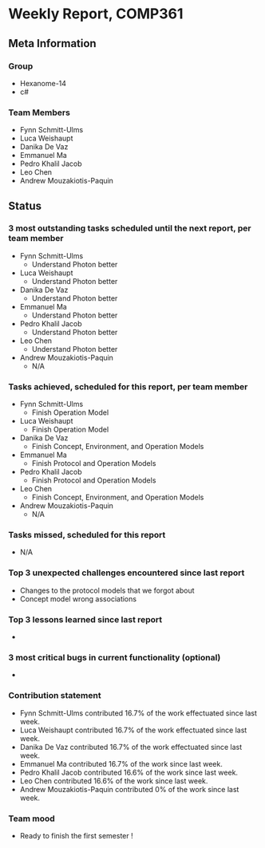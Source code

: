 # Weekly Report, COMP361

## Meta Information

### Group

 * Hexanome-14
 * c#
### Team Members

 * Fynn Schmitt-Ulms
 * Luca Weishaupt
 * Danika De Vaz
 * Emmanuel Ma
 * Pedro Khalil Jacob
 * Leo Chen
 * Andrew Mouzakiotis-Paquin

## Status

### 3 most outstanding tasks scheduled until the next report, per team member

 * Fynn Schmitt-Ulms
   * Understand Photon better
 * Luca Weishaupt
   * Understand Photon better
 * Danika De Vaz
   * Understand Photon better
 * Emmanuel Ma 
   * Understand Photon better
 * Pedro Khalil Jacob
   * Understand Photon better
 * Leo Chen
   * Understand Photon better
 * Andrew Mouzakiotis-Paquin
   * N/A

### Tasks achieved, scheduled for this report, per team member

 * Fynn Schmitt-Ulms
   * Finish Operation Model
 * Luca Weishaupt
   * Finish Operation Model
 * Danika De Vaz
   * Finish Concept, Environment, and Operation Models
 * Emmanuel Ma 
   * Finish Protocol and Operation Models
 * Pedro Khalil Jacob
   * Finish Protocol and Operation Models
 * Leo Chen
   * Finish Concept, Environment, and Operation Models
 * Andrew Mouzakiotis-Paquin
   * N/A

### Tasks missed, scheduled for this report

 * N/A

### Top 3 unexpected challenges encountered since last report

 * Changes to the protocol models that we forgot about
 * Concept model wrong associations 

### Top 3 lessons learned since last report

 * 

### 3 most critical bugs in current functionality (optional)

 * 

### Contribution statement

 * Fynn Schmitt-Ulms contributed 16.7% of the work effectuated since last week.
 * Luca Weishaupt contributed 16.7% of the work effectuated since last week.
 * Danika De Vaz contributed 16.7% of the work effectuated since last week.
 * Emmanuel Ma contributed 16.7% of the work since last week.
 * Pedro Khalil Jacob contributed 16.6% of the work since last week.
 * Leo Chen contributed 16.6% of the work since last week.
 * Andrew Mouzakiotis-Paquin contributed 0% of the work since last week.

### Team mood

 * Ready to finish the first semester !
